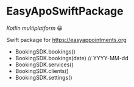 # EasyApoSwiftPackage

*Kotlin multiplatform* 😀


Swift package for https://easyappointments.org

- BookingSDK.bookings()
- BookingSDK.bookings(date) // YYYY-MM-dd
- BookingSDK.services()
- BookingSDK.clients()
- BookingSDK.settings()
